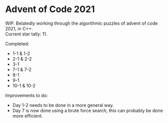 # Advent of Code 2021
WIP. Belatedly working through the algorithmic puzzles of advent of code 2021, in C++.  
Current star tally: 11.

Completed:
- 1-1 & 1-2
- 2-1 & 2-2
- 3-1
- 7-1 & 7-2
- 8-1
- 9-1
- 10-1 & 10-2

Improvements to do:

- Day 1-2 needs to be done in a more general way.
- Day 7 is now done using a brute force search, this can probably be done more efficient.
